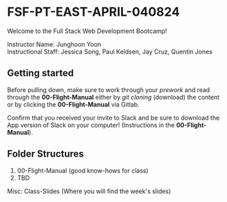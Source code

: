 # FSF-PT-EAST-APRIL-040824

Welcome to the Full Stack Web Development Bootcamp!

Instructor Name: Junghoon Yoon  
Instructional Staff: Jessica Song, Paul Keldsen, Jay Cruz, Quentin Jones

## Getting started

Before pulling down, make sure to work through your _prework_ and read through the **00-Flight-Manual** either by _git cloning_ (download) the content or by clicking the **00-Flight-Manual** via Gitlab.

Confirm that you received your invite to Slack and be sure to download the App version of Slack on your computer! (Instructions in the **00-Flight-Manual**).

## Folder Structures
1. 00-Flight-Manual (good know-hows for class)
2. TBD

Misc:  Class-Slides (Where you will find the week's slides)